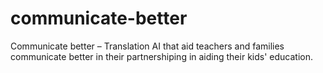 # communicate-better
Communicate better – Translation AI that aid teachers and families communicate better in their partnershiping in aiding their kids' education.
